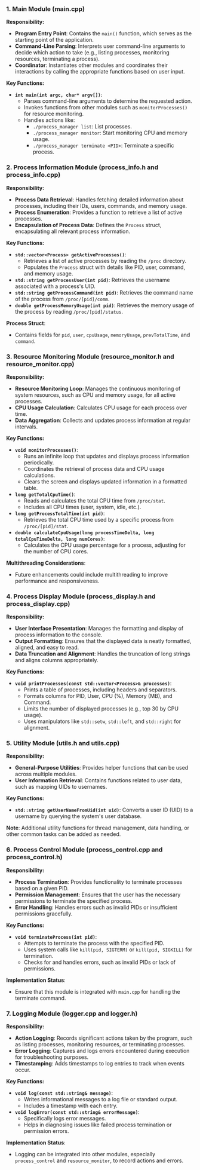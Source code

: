 ### 1. Main Module (main.cpp)
**Responsibility:**
- **Program Entry Point**: Contains the `main()` function, which serves as the starting point of the application.
- **Command-Line Parsing**: Interprets user command-line arguments to decide which action to take (e.g., listing processes, monitoring resources, terminating a process).
- **Coordinator**: Instantiates other modules and coordinates their interactions by calling the appropriate functions based on user input.

**Key Functions:**
- **`int main(int argc, char* argv[])`**:
  - Parses command-line arguments to determine the requested action.
  - Invokes functions from other modules such as `monitorProcesses()` for resource monitoring.
  - Handles actions like:
    - `./process_manager list`: List processes.
    - `./process_manager monitor`: Start monitoring CPU and memory usage.
    - `./process_manager terminate <PID>`: Terminate a specific process.

### 2. Process Information Module (process_info.h and process_info.cpp)
**Responsibility:**
- **Process Data Retrieval**: Handles fetching detailed information about processes, including their IDs, users, commands, and memory usage.
- **Process Enumeration**: Provides a function to retrieve a list of active processes.
- **Encapsulation of Process Data**: Defines the `Process` struct, encapsulating all relevant process information.

**Key Functions:**
- **`std::vector<Process> getActiveProcesses()`**:
  - Retrieves a list of active processes by reading the `/proc` directory.
  - Populates the `Process` struct with details like PID, user, command, and memory usage.
- **`std::string getProcessUser(int pid)`**: Retrieves the username associated with a process's UID.
- **`std::string getProcessCommand(int pid)`**: Retrieves the command name of the process from `/proc/[pid]/comm`.
- **`double getProcessMemoryUsage(int pid)`**: Retrieves the memory usage of the process by reading `/proc/[pid]/status`.

**Process Struct**:
- Contains fields for `pid`, `user`, `cpuUsage`, `memoryUsage`, `prevTotalTime`, and `command`.

### 3. Resource Monitoring Module (resource_monitor.h and resource_monitor.cpp)
**Responsibility:**
- **Resource Monitoring Loop**: Manages the continuous monitoring of system resources, such as CPU and memory usage, for all active processes.
- **CPU Usage Calculation**: Calculates CPU usage for each process over time.
- **Data Aggregation**: Collects and updates process information at regular intervals.

**Key Functions:**
- **`void monitorProcesses()`**:
  - Runs an infinite loop that updates and displays process information periodically.
  - Coordinates the retrieval of process data and CPU usage calculations.
  - Clears the screen and displays updated information in a formatted table.
- **`long getTotalCpuTime()`**:
  - Reads and calculates the total CPU time from `/proc/stat`.
  - Includes all CPU times (user, system, idle, etc.).
- **`long getProcessTotalTime(int pid)`**:
  - Retrieves the total CPU time used by a specific process from `/proc/[pid]/stat`.
- **`double calculateCpuUsage(long processTimeDelta, long totalCpuTimeDelta, long numCores)`**:
  - Calculates the CPU usage percentage for a process, adjusting for the number of CPU cores.

**Multithreading Considerations**:
- Future enhancements could include multithreading to improve performance and responsiveness.

### 4. Process Display Module (process_display.h and process_display.cpp)
**Responsibility:**
- **User Interface Presentation**: Manages the formatting and display of process information to the console.
- **Output Formatting**: Ensures that the displayed data is neatly formatted, aligned, and easy to read.
- **Data Truncation and Alignment**: Handles the truncation of long strings and aligns columns appropriately.

**Key Functions:**
- **`void printProcesses(const std::vector<Process>& processes)`**:
  - Prints a table of processes, including headers and separators.
  - Formats columns for PID, User, CPU (%), Memory (MB), and Command.
  - Limits the number of displayed processes (e.g., top 30 by CPU usage).
  - Uses manipulators like `std::setw`, `std::left`, and `std::right` for alignment.

### 5. Utility Module (utils.h and utils.cpp)
**Responsibility:**
- **General-Purpose Utilities**: Provides helper functions that can be used across multiple modules.
- **User Information Retrieval**: Contains functions related to user data, such as mapping UIDs to usernames.

**Key Functions:**
- **`std::string getUserNameFromUid(int uid)`**: Converts a user ID (UID) to a username by querying the system's user database.

**Note**: Additional utility functions for thread management, data handling, or other common tasks can be added as needed.

### 6. Process Control Module (process_control.cpp and process_control.h)
**Responsibility:**
- **Process Termination**: Provides functionality to terminate processes based on a given PID.
- **Permission Management**: Ensures that the user has the necessary permissions to terminate the specified process.
- **Error Handling**: Handles errors such as invalid PIDs or insufficient permissions gracefully.

**Key Functions:**
- **`void terminateProcess(int pid)`**:
  - Attempts to terminate the process with the specified PID.
  - Uses system calls like `kill(pid, SIGTERM)` or `kill(pid, SIGKILL)` for termination.
  - Checks for and handles errors, such as invalid PIDs or lack of permissions.

**Implementation Status**:
- Ensure that this module is integrated with `main.cpp` for handling the terminate command.

### 7. Logging Module (logger.cpp and logger.h)
**Responsibility:**
- **Action Logging**: Records significant actions taken by the program, such as listing processes, monitoring resources, or terminating processes.
- **Error Logging**: Captures and logs errors encountered during execution for troubleshooting purposes.
- **Timestamping**: Adds timestamps to log entries to track when events occur.

**Key Functions:**
- **`void log(const std::string& message)`**:
  - Writes informational messages to a log file or standard output.
  - Includes a timestamp with each entry.
- **`void logError(const std::string& errorMessage)`**:
  - Specifically logs error messages.
  - Helps in diagnosing issues like failed process termination or permission errors.

**Implementation Status**:
- Logging can be integrated into other modules, especially `process_control` and `resource_monitor`, to record actions and errors.

